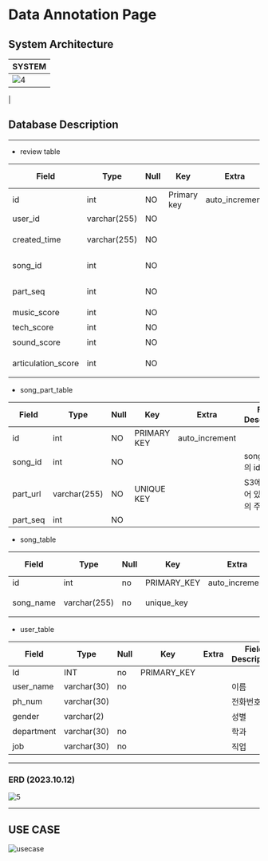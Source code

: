 # Data Annotation Page


## System Architecture

|SYSTEM|
|---|
|![4](https://github.com/dalabdgw/Data_Acquisition_Application/assets/135303032/0d12769c-6940-406a-b208-a74d7e9c31c7)
|

## Database Description
<hr>

- review table

| Field              | Type         | Null | Key         | Extra          | Field Description |
|--------------------|--------------|------|-------------|----------------|-------------------|
| id                 | int          | NO   | Primary key | auto_increment |                   |
| user_id            | varchar(255) | NO   |             |                | 유저 아이디            |
| created_time       | varchar(255) | NO   |             |                | 만들어진 날, 시각        |
| song_id            | int          | NO   |             |                | 노래 테이블 id         |
| part_seq           | int          | NO   |             |                | 몇번 째 파트인지?        |
| music_score        | int          | NO   |             |                | 음악 점수             |
| tech_score         | int          | NO   |             |                | 기술 점수             |
| sound_score        | int          | NO   |             |                | 소리 점수             |
| articulation_score | int          | NO   |             |                | 아티큘레이션 점수         |

- song_part_table
 
| Field    | Type         | Null | Key         | Extra          | Field Description  |
|----------|--------------|------|-------------|----------------|--------------------|
| id       | int          | NO   | PRIMARY KEY | auto_increment |                    |
| song_id  | int          | NO   |             |                | song_table의 id     |
| part_url | varchar(255) | NO   | UNIQUE KEY  |                | S3에 저장되어 있는 파일의 주소 |
| part_seq | int          | NO   |             |                |                    |

- song_table

| Field     | Type         | Null | Key         | Extra          | Field Description |
|-----------|--------------|------|-------------|----------------|-------------------|
| id        | int          | no   | PRIMARY_KEY | auto_increment |                   |
| song_name | varchar(255) | no   | unique_key  |                | 노래 이름 저장          |

- user_table

| Field      | Type        | Null | Key         | Extra | Field Description |
|------------|-------------|------|-------------|-------|-------------------|
| Id         | INT         | no   | PRIMARY_KEY |       |                   |
| user_name  | varchar(30) | no   |             |       | 이름                |
| ph_num     | varchar(30) |      |             |       | 전화번호              |
| gender     | varchar(2)  |      |             |       | 성별                |
| department | varchar(30) | no   |             |       | 학과                |
| job        | varchar(30) | no   |             |       | 직업                |

<hr>

### ERD  (2023.10.12)
![5](https://github.com/dalabdgw/Data_Acquisition_Application/assets/135303032/33025671-a8d1-4b57-9f15-83d18054849b)

    
<hr>

## USE CASE
![usecase](https://github.com/dalabdgw/Data_Acquisition_Application/assets/135303032/8b0f7fde-f617-465d-979f-3ef06a32fa06)



